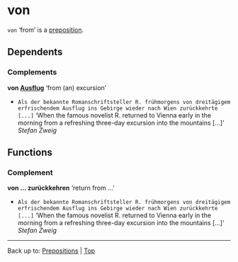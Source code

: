 # von

`von` ‘from’ is a [preposition](index.md).

## Dependents

### Complements

**von [Ausflug](../nouns/a/au/Ausflug.md)** ‘from (an) excursion’
- `Als der bekannte Romanschriftsteller R. frühmorgens von dreitägigem erfrischendem Ausflug ins Gebirge wieder nach Wien zurückkehrte [...]` ‘When the famous novelist R. returned to Vienna early in the morning from a refreshing three-day excursion into the mountains [...]’ *Stefan Zweig*

## Functions

### Complement

**von ... zurückkehren** ‘return from ...’
- `Als der bekannte Romanschriftsteller R. frühmorgens von dreitägigem erfrischendem Ausflug ins Gebirge wieder nach Wien zurückkehrte [...]` ‘When the famous novelist R. returned to Vienna early in the morning from a refreshing three-day excursion into the mountains [...]’ *Stefan Zweig*

----

Back up to: [Prepositions](index.md) | [Top](../index.md)
